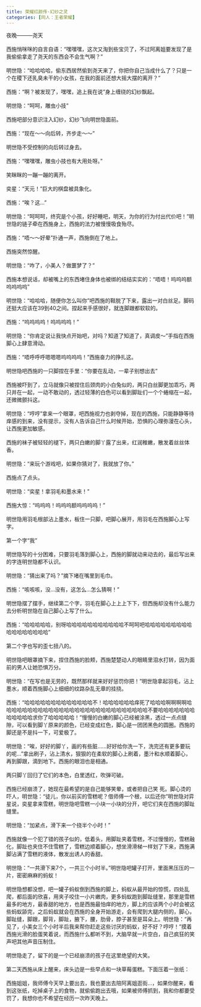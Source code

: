 ```yaml
---
title: 荣耀红颜传·幻纱之灵
categories: [同人：王者荣耀]
---
```


夜晚———尧天<br><br>西施悄咪咪的自言自语：“嘿嘿嘿，这次又淘到些宝贝了，不过阿离姐要发现了是我偷偷拿走了尧天的东西会不会生气啊？”<br><br>明世隐：“哈哈哈哈，偷东西居然偷到尧天来了，你把你自己当成什么了？只是一个在稷下还乳臭未干的小女孩，在我的面前还想大摇大摆的离开？”<br><br>西施：“啊？被发现了，嘿嘿，追上我在说”身上缠绕的幻纱飘起。<br><br>明世隐：“呵呵，雕虫小技”<br><br>西施吧部分意识注入幻纱，幻纱飞向明世隐面前。<br><br>西施：“现在～～向后转，齐步走～～”<br><br>明世隐不受控制的向后转过身去。<br><br>西施：“嘿嘿嘿，雕虫小技也有大用处呀。”<br><br>笑眯眯的一蹦一蹦的离开。<br><br>奕星：“天元！”巨大的棋盘被具象化。<br><br>西施：“唉？这…”<br><br>明世隐：“呵呵呵，终究是个小孩，好好睡吧，明天，为你的行为付出代价吧！”明世隐的链子牵在西施身上，西施的法力被慢慢吸食殆尽。<br><br>西施：“唔～～好晕”扑通一声，西施倒在了地上。<br><br>西施突然惊醒。<br><br>明世隐：“咋了，小美人？做噩梦了？”<br><br>西施本想说话，却被嘴上的东西堵住身体也被绑的结结实实的：“唔唔！呜呜呜额呜呜呜呜”<br><br>明世隐：“哈哈哈，随便你怎么叫你”吧西施的鞋脱了下来，露出一对白丝足。脚码还挺大应该在39到40之间。捏起来手感很好，就连脚跟都软软的。<br><br>西施：“呜呜呜呜！呜呜呜呜！”<br><br>明世隐：“你肯定说让我快点开始吧，对吗？知道了知道了，真调皮～”手指在西施脚心上肆意滑动。<br><br>西施：“唔呼呼呼嗯嗯嗯呜呜呜呜！”西施奋力的挣扎这。<br><br>明世隐吧西施的一只脚捏在手里：“你要在乱动，一辈子别想出去”<br><br>西施被吓到了，立马就像只被捏住后颈肉的小白兔似的，两只白丝脚更加乖巧，两只并在一起，一动不敢动的，透过轻薄的白色可以看到脚趾们一个个蜷缩在一起，还微微颤抖这。<br><br>明世隐：“哼哼”拿来一个眼罩，吧西施视力也剥夺掉，现在的西施，只能静静等待痒感的到来，没有提示，没有人告诉自己什么时候开始，恐惧的心理弥漫在心头，让西施更加敏感。<br><br>西施的袜子被轻轻的褪下，两只白嫩的脚丫露了出来，红润稚嫩，散发着丝丝体香。<br><br>明世隐：“来玩个游戏吧，如果你猜对了，我就放了你。”<br><br>西施点了点头。<br><br>明世隐：“奕星！拿羽毛和墨水来！”<br><br>西施大惊：“呜呜呜！呜呜呜额呜呜呜呜！”<br><br>明世隐用羽毛根部沾上墨水，板住一只脚，吧脚心展开，用羽毛在西施脚心上写字。<br><br>第一个字“我”<br><br>明世隐写的十分困难，只要羽毛落到脚心上，西施的脚就动来动去的，最后写出来的字连明世隐都不认识。<br><br>明世隐：“猜出来了吗？”摘下堵在嘴里到毛巾。<br><br>西施：“咳咳咳，没…没有，这怎么…怎么猜啊！”<br><br>明世隐摆了摆手，继续第二个字，羽毛在脚心上上上下下，但西施却没有什么能力去分析明世隐在自己脚心上写了什么。<br><br>西施：“哈哈哈哈哈，别呀哈哈哈哈哈哈哈哈哈哈哈不呵呵吧哈哈哈哈哈哈哈哈哈哈哈哈哈哈哈哈哈”<br><br>第二个字也写的歪七扭八的。<br><br>明世隐吧眼罩摘下来，捏住西施的脸颊，西施楚楚动人的眼睛里泪水打转，因为面前的男人让她恐惧万分。<br><br>明世隐：“在写也是无劳的，既然那样就来好好惩罚你把！”明世隐拿起羽毛，沾上墨水，顺着西施脚心上细细的纹路杂乱无章的挂挠。<br><br>西施：“哈哈哈哈哈哈哈哈哈哈哈哈哈不！哈哈哈哈哈哈痒死了哈哈哈啊啊啊啊哈哈哈哈哈哈哈哈哈哈哈哈哈哈哈哈哈哈哈哈哈哈哈哈哈哈哈哈不要哈哈哈哈哈哈哈哈哈哈哈哈求你了哈哈哈哈哈！”慢慢的白嫩的脚心已经被涂黑，透过一点点缝隙，可以看到脚丫原来的颜色，已经变成红色，脚心是一团团黑色的圆圈。西施的脚还是不是抖一下，可爱极了。<br><br>明世隐：“唉，好好的脚丫，画的有些脏……好好给你洗一下，洗完还有更多要玩的呢…”拿出刷子，沾上清水，狠狠的在柔软的脚心上刷着，墨汁和水顺着脚心，再到脚跟，滴到地下。西施的眼泪也是相通。<br><br>两只脚丫回归了它们的本色，白里透红，吹弹可破。<br><br>西施已经崩溃了，她现在最希望的是自己能够笑晕，或者把自己笑 死。脚心烫的吓人，明世隐：“徒儿，你以前买的雪糕呢？借师傅一个根，以后还你”明世隐对弈星说，奕星拿来雪糕，明世隐吧雪糕一小块一小块的分开，吧它们夹在西施的脚趾缝里。<br><br>明世隐：“加紧点，滑下来一个挠半个小时！”<br><br>西施就像一个犯了错的孩子似的，低着头，用脚趾夹着雪糕，不过慢慢的，雪糕融化，脚趾也夹住不住雪糕了，雪糕边顺着脚心，想坐滑滑梯一样划了下来，西施满脚沾满了雪糕的液体，散发出诱人的香甜。<br><br>明世隐：“一共滑下来7个，一共三个小时半。”明世隐吧罐子打开，里面黑压压的一片，密密麻麻的蚂蚁！<br><br>明世隐想都没想，吧一罐子蚂蚁倒到西施的脚上，蚂蚁从最开始的惊慌，四处乱爬，都后面的欣喜，用夹子咬住一小片嫩肉，更多蚂蚁跑到脚趾缝里，那里是雪糕最多的地方，最香甜的地方，也是西施最怕痒的地方，脚上的应该两个小时会被这些蚂蚁舔完，之后蚂蚁就会在西施的全身开始游走，会有爬到大腿内侧的，脚心，脚趾缝，脚跟，脚背，脚趾，腋下，腰，肋骨，脖子甚至是耳朵上。明世隐：“再见了，小美女三个小时半后我来帮你赶走这些讨厌的蚂蚁，好不好？哼哼！”摸着西施光滑的脸蛋笑着说，而西施什么都听不到，大脑早就一片空白，自己疯狂的笑声吧其他声音压制住。<br><br>明世隐走了，留下的是一个已经崩溃的孩子在这里绝望的大笑。<br><br>第二天西施从床上醒来，床头边是一些早点和一块草莓蛋糕。下面压着一张纸：<br><br>西施姐姐，我师傅今天早上要出去，我也要出去陪阿离姐逛街…，如果你醒来，看到这张纸，吃掉桌子上的食物，就偷偷跑出去哦，如果被师傅抓到，我和你都要受罚了，我想你也不希望在经历一次昨天晚上。